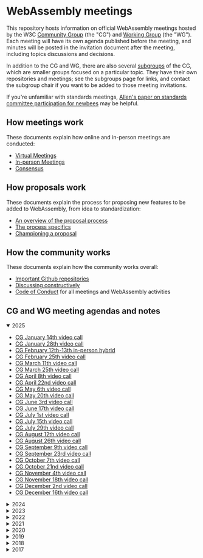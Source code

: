 # WebAssembly meetings

This repository hosts information on official WebAssembly meetings hosted by the W3C
[Community Group](https://w3.org/community/webassembly/) (the "CG") and
[Working Group](https://www.w3.org/groups/wg/wasm/) (the "WG").
Each meeting will have its own
agenda published before the meeting, and minutes will be posted in the
invitation document after the meeting, including topics discussions and
decisions.

In addition to the CG and WG, there are also several [subgroups](process/subgroups.md) of the CG, which are smaller groups
focused on a particular topic. They have their own repositories and meetings;
see the subgroups page for links, and contact the subgroup chair if you want to
be added to those meeting invitations.

If you're unfamiliar with standards meetings,
[Allen's paper on standards committee participation for newbees](http://wirfs-brock.com/allen/files/papers/standpats-asianplop2016.pdf)
may be helpful.

## How meetings work

These documents explain how online and in-person meetings are conducted:

* [Virtual Meetings](process/vc-meetings.md)
* [In-person Meetings](process/inperson-meetings.md)
* [Consensus](process/consensus.md)

## How proposals work

These documents explain the process for proposing new features to be added to
WebAssembly, from idea to standardization:

* [An overview of the proposal process](process/proposal.md)
* [The process specifics](process/phases.md)
* [Championing a proposal](process/champion.md)

## How the community works

These documents explain how the community works overall:

* [Important Github repositories](process/github.md)
* [Discussing constructively](process/discussion.md)
* [Code of Conduct](CODE_OF_CONDUCT.md) for all meetings and WebAssembly activities

## CG and WG meeting agendas and notes

<details open>
<summary>2025</summary>

   * [CG January 14th video call](main/2025/CG-01-14.md)
   * [CG January 28th video call](main/2025/CG-01-28.md)
   * [CG February 12th-13th in-person hybrid](main/2025/CG-02.md)
   * [CG February 25th video call](main/2025/CG-02-25.md)
   * [CG March 11th video call](main/2025/CG-03-11.md)
   * [CG March 25th video call](main/2025/CG-03-25.md)
   * [CG April 8th video call](main/2025/CG-04-08.md)
   * [CG April 22nd video call](main/2025/CG-04-22.md)
   * [CG May 6th video call](main/2025/CG-05-06.md)
   * [CG May 20th video call](main/2025/CG-05-20.md)
   * [CG June 3rd video call](main/2025/CG-06-01.md)
   * [CG June 17th video call](main/2025/CG-06-17.md)
   * [CG July 1st video call](main/2025/CG-07-01.md)
   * [CG July 15th video call](main/2025/CG-07-15.md)
   * [CG July 29th video call](main/2025/CG-07-29.md)
   * [CG August 12th video call](main/2025/CG-08-12.md)
   * [CG August 26th video call](main/2025/CG-08-26.md)
   * [CG September 9th video call](main/2025/CG-09-09.md)
   * [CG September 23rd video call](main/2025/CG-09-23.md)
   * [CG October 7th video call](main/2025/CG-10-07.md)
   * [CG October 21nd video call](main/2025/CG-10-21.md)
   * [CG November 4th video call](main/2025/CG-11-04.md)
   * [CG November 18th video call](main/2025/CG-11-18.md)
   * [CG December 2nd video call](main/2025/CG-12-02.md)
   * [CG December 16th video call](main/2025/CG-12-16.md)
</details>

<details>
<summary>2024</summary>

   * [CG January 2nd video call](main/2024/CG-01-02.md)
   * [CG January 16th video call](main/2024/CG-01-16.md)
   * [CG January 30th video call](main/2024/CG-01-30.md)
   * [CG February 13th video call](main/2024/CG-02-13.md)
   * [CG February 27th video call](main/2024/CG-02-27.md)
   * [CG April 9th video call](main/2024/CG-04-09.md)
   * [CG April 23rd video call](main/2024/CG-04-23.md)
   * [CG May 7th video call](main/2024/CG-05-07.md)
   * [CG May 21st video call](main/2024/CG-05-21.md)
   * [CG June 5th-6th in-person hybrid](main/2024/CG-06.md)
   * [CG June 18th video call](main/2024/CG-06-18.md)
   * [CG July 2nd video call](main/2024/CG-07-02.md)
   * [CG July 16th video call](main/2024/CG-07-16.md)
   * [CG July 30th video call](main/2024/CG-07-30.md)
   * [CG August 13th video call](main/2024/CG-08-13.md)
   * [CG August 27th video call](main/2024/CG-08-27.md)
   * [CG September 10th video call](main/2024/CG-09-10.md)
   * [CG September 24th video call](main/2024/CG-09-24.md)
   * [CG October 8th video call](main/2024/CG-10-08.md)
   * [CG October 22nd video call](main/2024/CG-10-22.md)
   * [CG November 5th video call](main/2024/CG-11-05.md)
   * [CG November 19th video call](main/2024/CG-11-19.md)
   * [CG December 3rd video call](main/2024/CG-12-03.md)
   * [CG December 17th video call](main/2024/CG-12-17.md)

</details>

<details>
<summary>2023</summary>

   * [CG January 3rd video call](main/2023/CG-01-03.md)
   * [CG January 17th video call](main/2023/CG-01-17.md)
   * [CG January 31th video call](main/2023/CG-01-31.md)
   * [CG February 14th video call](main/2023/CG-02-14.md)
   * [CG February 28th video call](main/2023/CG-02-28.md)
   * [CG March 14th video call](main/2023/CG-03-14.md)
   * [CG March 28th video call](main/2023/CG-03-28.md)
   * [CG April 11th video call](main/2023/CG-04-11.md)
   * [CG April 25th video call](main/2023/CG-04-25.md)
   * [CG May 9th video call](main/2023/CG-05-09.md)
   * [CG May 23rd video call](main/2023/CG-05-23.md)
   * [CG June 6th video call](main/2023/CG-06-06.md)
   * [CG June 20th video call](main/2023/CG-06-20.md)
   * [CG July 18th video call](main/2023/CG-07-18.md)
   * [CG August 1st video call](main/2023/CG-08-01.md)
   * [CG August 15th video call](main/2023/CG-08-15.md)
   * [CG August 29th video call](main/2023/CG-08-29.md)
   * [CG September 12th video call](main/2023/CG-09-12.md)
   * [CG September 26th video call](main/2023/CG-09-26.md)
   * [CG October 11th-12th in-person hybrid](main/2023/CG-10.md)
   * [CG November 7th video call](main/2023/CG-11-07.md)
   * [CG November 21st video call](main/2023/CG-11-21.md)
   * [CG December 5th video call](main/2023/CG-12-05.md)
   * [CG December 19th video call](main/2023/CG-12-19.md)


</details>

<details>
<summary>2022</summary>

   * [CG January 4th video call](main/2022/CG-01-04.md)
   * [CG January 18th video call](main/2022/CG-01-18.md)
   * [CG February 1st video call](main/2022/CG-02-01.md)
   * [CG February 15th video call](main/2022/CG-02-15.md)
   * [CG March 1st video call](main/2022/CG-03-01.md)
   * [CG March 15th video call](main/2022/CG-03-15.md)
   * [CG March 29th video call](main/2022/CG-03-29.md)
   * [CG April 12th video call](main/2022/CG-04-12.md)
   * [CG April 26th video call](main/2022/CG-04-26.md)
   * [CG May 10th video call](main/2022/CG-05-10.md)
   * [CG May 24th video call](main/2022/CG-05-24.md)
   * [CG June 7th video call](main/2022/CG-06-07.md)
   * [CG June 21st video call](main/2022/CG-06-21.md)
   * [CG July 5th video call](main/2022/CG-07-05.md)
   * [CG July 19th video call](main/2022/CG-07-19.md)
   * [CG August 2nd video call](main/2022/CG-08-02.md)
   * [CG August 16th video call](main/2022/CG-08-16.md)
   * [CG August 30th video call](main/2022/CG-08-30.md)
   * [CG September 13th video call](main/2022/CG-09-13.md)
   * [CG September 27th video call](main/2022/CG-09-27.md)
   * [CG October 11th video call](main/2022/CG-10-11.md)
   * [CG October in-person/hybrid](main/2022/CG-10.md)
   * [CG November 22nd video call](main/2022/CG-11-22.md)
   * [CG December 6th video call](main/2022/CG-12-06.md)
   * [CG December 20th video call](main/2022/CG-12-20.md)

</details>

<details>
<summary>2021</summary>

   * [CG January 5th video call](main/2021/CG-01-05.md)
   * [CG January 19th video call](main/2021/CG-01-19.md)
   * [CG February 2nd video call](main/2021/CG-02-02.md)
   * [WG February 10th video call](main/2021/WG-02-10.md)
   * [CG February 16th video call](main/2021/CG-02-16.md)
   * [CG March 2nd video call](main/2021/CG-03-02.md)
   * [WG March 10th video call](main/2021/WG-03-10.md)
   * [CG March 16th video call](main/2021/CG-03-16.md)
   * [CG March 30th video call](main/2021/CG-03-30.md)
   * [CG April 13th video call](main/2021/CG-04-13.md)
   * [WG April 14th video call](main/2021/WG-04-14.md)
   * [CG April 27th video call](main/2021/CG-04-27.md)
   * [CG May 11th video call](main/2021/CG-05-11.md)
   * [WG May 12th video call](main/2021/WG-05-12.md)
   * [CG May 25th video call](main/2021/CG-05-25.md)
   * [CG June 8th video call](main/2021/CG-06-08.md)
   * [WG June 9th video call](main/2021/WG-06-09.md)
   * [CG June 22nd video call](main/2021/CG-06-22.md)
   * [CG July 6th video call](main/2021/CG-07-06.md)
   * [CG July 20th video call](main/2021/CG-07-20.md)
   * [CG August 3rd video call](main/2021/CG-08-03.md)
   * [CG August 17th video call](main/2021/CG-08-17.md)
   * [CG August 31st video call](main/2021/CG-08-31.md)
   * [CG September 14th video call](main/2021/CG-09-14.md)
   * [CG September 28th video call](main/2021/CG-09-28.md)
   * [CG October 12th video call](main/2021/CG-10-12.md)
   * [CG October 26th video call](main/2021/CG-10-26.md)
   * [CG November 9th video call](main/2021/CG-11-09.md)
   * [CG November 23rd video call](main/2021/CG-11-23.md)
   * [CG December 7th video call](main/2021/CG-12-07.md)
   * [CG December 21st video call](main/2021/CG-12-21.md)

</details>

<details>
<summary>2020</summary>

   * [CG January 7th video call](main/2020/CG-01-07.md)
   * [CG January 21st video call](main/2020/CG-01-21.md)
   * [CG February in-person](main/2020/CG-02.md)
   * [CG March 3rd video call](main/2020/CG-03-03.md)
   * [WG March 11th video call](main/2020/WG-03-11.md)
   * [CG March 17th video call](main/2020/CG-03-17.md)
   * [CG March 31st video call](main/2020/CG-03-31.md)
   * [CG April 2nd video call](main/2020/CG-04-02-Subtyping.md)
   * [CG April 14th video call](main/2020/CG-04-14.md)
   * [CG April 21st video call](main/2020/CG-04-21-Subtyping.md)
   * [CG April 28th video call](main/2020/CG-04-28.md)
   * [CG May 12th video call](main/2020/CG-05-12.md)
   * [CG May 26th video call](main/2020/CG-05-26.md)
   * [CG June 9th video call](main/2020/CG-06-09.md)
   * [CG June 23rd video call](main/2020/CG-06-23.md)
   * [CG July 7th video call](main/2020/CG-07-07.md)
   * [CG July 21st video call](main/2020/CG-07-21.md)
   * [CG August 4th video call](main/2020/CG-08-04.md)
   * [CG August 18th video call](main/2020/CG-08-18.md)
   * [CG September 1st video call](main/2020/CG-09-01.md)
   * [CG September 15th video call](main/2020/CG-09-15.md)
   * [CG September 29th video call](main/2020/CG-09-29.md)
   * [CG October 13th video call](main/2020/CG-10-13.md)
   * [CG November 10th video call](main/2020/CG-11-10.md)
   * [CG November 24th video call](main/2020/CG-11-24.md)

</details>

<details>
<summary>2019</summary>

   * [CG January 8th video call](main/2019/CG-01-08.md)
   * [WG January 16th video call](main/2019/WG-01-16.md)
   * [CG January 22nd video call](main/2019/CG-01-22.md)
   * [CG February 5th video call](main/2019/CG-02-05.md)
   * [WG February 13th video call](main/2019/WG-02-13.md)
   * [CG February 19th video call](main/2019/CG-02-19.md)
   * [CG March 5th video call](main/2019/CG-03-05.md)
   * [WG March 13th video call](main/2019/WG-03-13.md)
   * [CG March 19th video call](main/2019/CG-03-19.md)
   * [CG April 2nd video call](main/2019/CG-04-02.md)
   * [WG April 10th video call](main/2019/WG-04-10.md)
   * [CG April 16th video call](main/2019/CG-04-16.md)
   * [CG April 30th video call](main/2019/CG-04-30.md)
   * [CG May 14th video call](main/2019/CG-05-14.md)
   * [WG May 22nd video call](main/2019/WG-05-22.md)
   * [CG May 28th video call](main/2019/CG-05-28.md)
   * [CG June in-person](main/2019/CG-06.md)
   * [CG July 9th video call](main/2019/CG-07-09.md)
   * [WG July 17th video call](main/2019/WG-07-17.md)
   * [CG July 23rd video call](main/2019/CG-07-23.md)
   * [CG August 6th video call](main/2019/CG-08-06.md)
   * [CG August 20th video call](main/2019/CG-08-20.md)
   * [WG August 28th video call](main/2019/WG-08-28.md)
   * [CG September 3rd video call](main/2019/CG-09-03.md)
   * [CG September 17th video call](main/2019/CG-09-17.md)
   * [CG October 1st video call](main/2019/CG-10-01.md)
   * [CG October 15th video call](main/2019/CG-10-15.md)
   * [CG October 29th video call](main/2019/CG-10-29.md)
   * [CG November 12th video call](main/2019/CG-11-12.md)
   * [CG December 10th video call](main/2019/CG-12-10.md)

</details>

<details>
<summary>2018</summary>

   * [CG January 9th video call](main/2018/CG-01-09.md)
   * [WG January 11th video call](main/2018/WG-01-11.md)
   * [CG January 26th video call](main/2018/CG-01-26.md)
   * [CG February 6th video call](main/2018/CG-02-06.md)
   * [WG February 12th video call](main/2018/WG-02-12.md)
   * [CG February 21st video call](main/2018/CG-02-21.md)
   * [WG February 28th video call](main/2018/WG-02-28.md)
   * [CG March 6th video call](main/2018/CG-03-06.md)
   * [CG March 20th/21st video call](main/2018/CG-03-20v21.md)
   * [WG March 21st/22nd video call](main/2018/WG-03-21v22.md)
   * [CG April in-person](main/2018/CG-04.md)
   * [WG April 4th video call](main/2018/WG-04-04.md)
   * [CG May 1st video call](main/2018/CG-05-01.md)
   * [WG May 2nd video call](main/2018/WG-05-02.md)
   * [CG May 15th video call](main/2018/CG-05-15.md)
   * [WG May 23rd video call](main/2018/WG-05-23.md)
   * [CG May 29th video call](main/2018/CG-05-29.md)
   * [WG June 6th video call](main/2018/WG-06-06.md)
   * [CG June 12th video call](main/2018/CG-06-12.md)
   * [CG June 26th video call](main/2018/CG-06-26.md)
   * [CG July 10th video call](main/2018/CG-07-10.md)
   * [WG July 18th video call](main/2018/WG-07-18.md)
   * [CG July 24th video call](main/2018/CG-07-24.md)
   * [CG August 7th video call](main/2018/CG-08-07.md)
   * [WG August 15th video call](main/2018/WG-08-15.md)
   * [CG August 21st video call](main/2018/CG-08-21.md)
   * [WG August 29th video call](main/2018/WG-08-29.md)
   * [CG September 4th video call](main/2018/CG-09-04.md)
   * [WG September 12th video call](main/2018/WG-09-12.md)
   * [CG September 18th video call](main/2018/CG-09-18.md)
   * [WG September 26th video call](main/2018/WG-09-26.md)
   * [CG October 2nd video call](main/2018/CG-10-02.md)
   * [WG October 10th video call](main/2018/WG-10-10.md)
   * [CG October 16th video call](main/2018/CG-10-16.md)
   * [TPAC - CG/WG October in-person](main/2018/TPAC.md)
   * [WG November 7th video call](main/2018/WG-11-7.md)
   * [CG November 13th video call](main/2018/CG-11-13.md)
   * [CG November 27th video call](main/2018/CG-11-27.md)
   * [WG December 5th video call](main/2018/WG-12-05.md)
   * [CG December 11th video call](main/2018/CG-12-11.md)

</details>

<details>
<summary>2017</summary>

   * [CG May in-person](main/2017/CG-05.md)
   * [CG July 6th video call](main/2017/CG-07-06.md)
   * [CG July in-person](main/2017/CG-07.md)
   * [CG August 8th video call](main/2017/CG-08-08.md)
   * [CG August 22nd video call](main/2017/CG-08-22.md)
   * [CG September 5th video call](main/2017/CG-09-05.md)
   * [WG September 15th video call](main/2017/WG-09-15.md)
   * [CG September 19th video call](main/2017/CG-09-19.md)
   * [CG October 3rd video call](main/2017/CG-10-03.md)
   * [CG October 17th video call](main/2017/CG-10-17.md)
   * [CG November in-person](main/2017/CG-11.md)
   * [TPAC](main/2017/TPAC.md)
   * [CG November 14th video call](main/2017/CG-11-14.md)
   * [CG November 28th video call](main/2017/CG-11-28.md)
   * [WG December 6th video call](main/2017/WG-12-06.md)
   * [CG December 12th video call](main/2017/CG-12-12.md)

</details>
